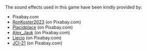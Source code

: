 The sound effects used in this game have been kindly provided by:

- Pixabay.com
- [RonKoster2023](https://pixabay.com/users/ronkoster2023-25675699/) (on Pixabay.com)
- [Placidplace](https://pixabay.com/users/placidplace-25572496/) (on Pixabay.com)
- [Alex_Jauk](https://pixabay.com/users/alex_jauk-16800354/) (on Pixabay.com)
- [Liecio](https://pixabay.com/users/liecio-3298866/) (on Pixabay.com)
- [JCI-21](https://pixabay.com/users/jci-21-21704840/) (on Pixabay.com)
